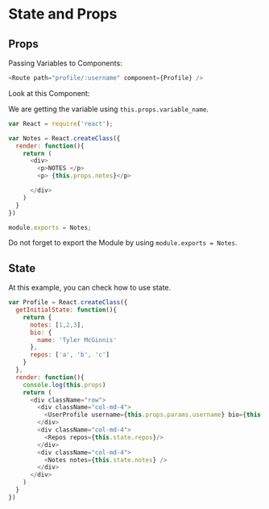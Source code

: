 # State and Props

## Props

Passing Variables to Components:

```javascript
<Route path="profile/:username" component={Profile} />
```

Look at this Component:

We are getting the variable using `this.props.variable_name`.

```javascript
var React = require('react');

var Notes = React.createClass({
  render: function(){
    return (
      <div>
        <p>NOTES </p>
        <p> {this.props.notes}</p>

      </div>
    )
  }
})

module.exports = Notes;
```

Do not forget to export the Module by using `module.exports = Notes`.


## State

At this example, you can check how to use state.

```javascript
var Profile = React.createClass({
  getInitialState: function(){
    return {
      notes: [1,2,3],
      bio: {
        name: 'Tyler McGinnis'
      },
      repos: ['a', 'b', 'c']
    }
  },
  render: function(){
    console.log(this.props)
    return (
      <div className="row">
        <div className="col-md-4">
          <UserProfile username={this.props.params.username} bio={this.state.bio} />
        </div>
        <div className="col-md-4">
          <Repos repos={this.state.repos}/>
        </div>
        <div className="col-md-4">
          <Notes notes={this.state.notes} />
        </div>
      </div>
    )
  }
})
```
